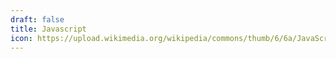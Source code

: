 ```yaml
---
draft: false
title: Javascript
icon: https://upload.wikimedia.org/wikipedia/commons/thumb/6/6a/JavaScript-logo.png/640px-JavaScript-logo.png
---
```

